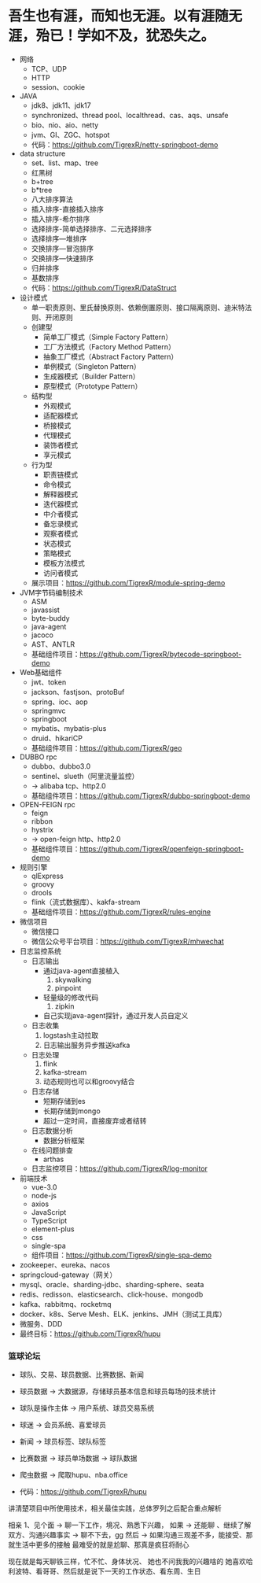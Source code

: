 # 吾生也有涯，而知也无涯。以有涯随无涯，殆已！学如不及，犹恐失之。
- 网络
   - TCP、UDP
   - HTTP
   - session、cookie
- JAVA
   - jdk8、jdk11、jdk17
   - synchronized、thread pool、localthread、cas、aqs、unsafe
   - bio、nio、aio、netty
   - jvm、GI、ZGC、hotspot
   - 代码：https://github.com/TigrexR/netty-springboot-demo
- data structure
   - set、list、map、tree
    - 红黑树
    - b+tree
    - b*tree
   - 八大排序算法
   - 插入排序-直接插入排序
   - 插入排序-希尔排序
   - 选择排序-简单选择排序、二元选择排序
   - 选择排序—堆排序
   - 交换排序—冒泡排序
   - 交换排序—快速排序
   - 归并排序
   - 基数排序
   - 代码：https://github.com/TigrexR/DataStruct
- 设计模式
   - 单一职责原则、里氏替换原则、依赖倒置原则、接口隔离原则、迪米特法则、开闭原则
   - 创建型
      - 简单工厂模式（Simple Factory Pattern）
      - 工厂方法模式（Factory Method Pattern）
      - 抽象工厂模式（Abstract Factory Pattern）
      - 单例模式（Singleton Pattern）
      - 生成器模式（Builder Pattern）
      - 原型模式（Prototype Pattern）
   - 结构型
      - 外观模式
      - 适配器模式
      - 桥接模式
      - 代理模式
      - 装饰者模式
      - 享元模式
   - 行为型
      - 职责链模式
      - 命令模式
      - 解释器模式
      - 迭代器模式
      - 中介者模式
      - 备忘录模式
      - 观察者模式
      - 状态模式
      - 策略模式
      - 模板方法模式
      - 访问者模式
   - 展示项目：https://github.com/TigrexR/module-spring-demo
- JVM字节码编制技术
   - ASM 
   - javassist
   - byte-buddy
   - java-agent
   - jacoco
   - AST、ANTLR
   - 基础组件项目：https://github.com/TigrexR/bytecode-springboot-demo
- Web基础组件
   - jwt、token
   - jackson、fastjson、protoBuf
   - spring、ioc、aop
   - springmvc
   - springboot
   - mybatis、mybatis-plus
   - druid、hikariCP
   - 基础组件项目：https://github.com/TigrexR/geo
- DUBBO rpc
   - dubbo、dubbo3.0
   - sentinel、slueth（阿里流量监控）
   - -> alibaba tcp、http2.0
   - 基础组件项目：https://github.com/TigrexR/dubbo-springboot-demo
- OPEN-FEIGN rpc
   - feign
   - ribbon
   - hystrix 
   - -> open-feign http、http2.0
   - 基础组件项目：https://github.com/TigrexR/openfeign-springboot-demo
- 规则引擎
   - qlExpress
   - groovy
   - drools
   - flink（流式数据库）、kakfa-stream
   - 基础组件项目：https://github.com/TigrexR/rules-engine
- 微信项目
   - 微信接口
   - 微信公众号平台项目：https://github.com/TigrexR/mhwechat
- 日志监控系统
   - 日志输出
      - 通过java-agent直接植入
         1. skywalking
         2. pinpoint
      - 轻量级的修改代码
         1. zipkin
      - 自己实现java-agent探针，通过开发人员自定义
   - 日志收集
      1. logstash主动拉取
      2. 日志输出服务异步推送kafka
   - 日志处理
      1. flink
      2. kafka-stream
      3. 动态规则也可以和groovy结合
   - 日志存储
      - 短期存储到es
      - 长期存储到mongo
      - 超过一定时间，直接废弃或者结转
   - 日志数据分析
      - 数据分析框架
   - 在线问题排查
      - arthas
   - 日志监控项目：https://github.com/TigrexR/log-monitor
- 前端技术
   - vue-3.0
   - node-js
   - axios
   - JavaScript
   - TypeScript
   - element-plus
   - css
   - single-spa
   - 组件项目：https://github.com/TigrexR/single-spa-demo
- zookeeper、eureka、nacos
- springcloud-gateway（网关）
- mysql、oracle、sharding-jdbc、sharding-sphere、seata
- redis、redisson、elasticsearch、click-house、mongodb
- kafka、rabbitmq、rocketmq
- docker、k8s、Serve Mesh、ELK、jenkins、JMH（测试工具库）
- 微服务、DDD
- 最终目标：https://github.com/TigrexR/hupu

### 篮球论坛
- 球队、交易、球员数据、比赛数据、新闻

- 球员数据 -> 大数据源，存储球员基本信息和球员每场的技术统计
- 球队是操作主体 -> 用户系统、球员交易系统
- 球迷 -> 会员系统、喜爱球员
- 新闻 -> 球员标签、球队标签
- 比赛数据 -> 球员单场数据 -> 球队数据
- 爬虫数据 -> 爬取hupu、nba.office
- 代码：https://github.com/TigrexR/hupu


讲清楚项目中所使用技术，相关最佳实践，总体罗列之后配合重点解析





相亲 1、见个面 -> 聊一下工作，境况、熟悉下兴趣，
如果 -> 还能聊 、继续了解双方、沟通兴趣事实
 -> 聊不下去，gg
然后 -> 如果沟通三观差不多，能接受、那就生活中更多的接触
最难受的就是尬聊、那真是疯狂将耐心

现在就是每天聊铁三样，忙不忙、身体状况、
她也不问我我的兴趣啥的
她喜欢哈利波特、看哥哥、然后就是说下一天的工作状态、看东周、生日
